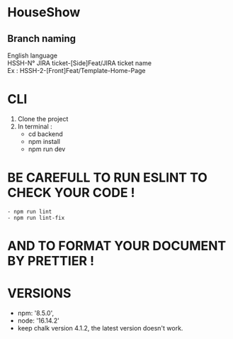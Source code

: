 # HouseShow

## Branch naming
English language <br>
HSSH-N° JIRA ticket-[Side]Feat/JIRA ticket name <br>
Ex : HSSH-2-[Front]Feat/Template-Home-Page

# CLI
1. Clone the project
2. In terminal :
   - cd backend
   - npm install
   - npm run dev

# BE CAREFULL TO RUN ESLINT TO CHECK YOUR CODE !
    - npm run lint
    - npm run lint-fix

# AND TO FORMAT YOUR DOCUMENT BY PRETTIER !

# VERSIONS
- npm: '8.5.0',
- node: '16.14.2'
- keep chalk version 4.1.2, the latest version doesn't work.